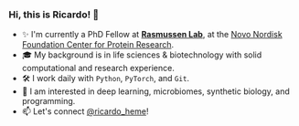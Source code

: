 ### Hi, this is Ricardo! 👋

- ✨ I'm currently a PhD Fellow at
  **[Rasmussen Lab](https://www.rasmussenlab.org/)**, at the
  [Novo Nordisk Foundation Center for Protein Research](https://www.cpr.ku.dk/).
- 🎓 My background is in life sciences &amp; biotechnology with solid 
  computational and research experience.
- 🛠️ I work daily with `Python`, `PyTorch`, and `Git`.
- 🧬 I am interested in deep learning, microbiomes, synthetic biology, and
  programming.
- 📫 Let's connect [@ricardo_heme](https://twitter.com/ricardo_heme)!
